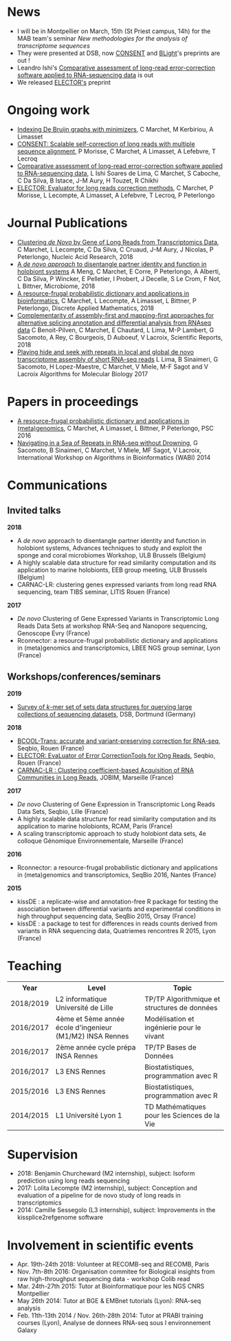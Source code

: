 # News
- I will be in Montpellier on March, 15th (St Priest campus, 14h) for the MAB team's seminar _New methodologies for the analysis of transcriptome sequences_
- They were presented at DSB, now [CONSENT](https://www.biorxiv.org/content/10.1101/546630v1.abstract?%3Fcollection=) and [BLight](https://www.biorxiv.org/content/10.1101/546309v1.abstract?%3Fcollection=)'s preprints are out !
- Leandro Ishi's [Comparative assessment of long-read error-correction software applied to RNA-sequencing data](https://www.biorxiv.org/content/10.1101/476622v1) is out
- We released [ELECTOR's](https://www.biorxiv.org/content/10.1101/512889v1) preprint


# Ongoing work
- [Indexing De Bruijn graphs with minimizers](https://www.biorxiv.org/content/10.1101/546309v1.abstract?%3Fcollection=), C Marchet, M Kerbiriou, A Limasset
- [CONSENT: Scalable self-correction of long reads with multiple sequence alignment](https://www.biorxiv.org/content/10.1101/546630v1.abstract?%3Fcollection=), P Morisse, C Marchet, A Limasset, A Lefebvre, T Lecroq
- [Comparative assessment of long-read error-correction software applied to RNA-sequencing data](https://www.biorxiv.org/content/10.1101/476622v1), L Ishi Soares de Lima, C Marchet, S Caboche, C Da Silva, B Istace, J-M Aury, H Touzet, R Chikhi
- [ELECTOR: Evaluator for long reads correction methods](https://www.biorxiv.org/content/10.1101/512889v1), C Marchet, P Morisse, L Lecompte, A Limasset, A Lefebvre, T Lecroq, P Peterlongo 

# Journal Publications
- [Clustering _de Novo_ by Gene of Long Reads from Transcriptomics Data](https://academic.oup.com/nar/article/47/1/e2/5107577), C Marchet, L Lecompte, C Da Silva, C Cruaud, J-M Aury, J Nicolas, P Peterlongo, Nucleic Acid Research, 2018
- [A _de novo approach_ to disentangle partner identity and function in holobiont systems](https://microbiomejournal.biomedcentral.com/articles/10.1186/s40168-018-0481-9) A Meng, C Marchet, E Corre, P Peterlongo, A Alberti, C Da Silva, P Wincker, E Pelletier, I Probert, J Decelle, S Le Crom, F Not, L Bittner, Microbiome, 2018
- [A resource-frugal probabilistic dictionary and applications in bioinformatics](https://www.sciencedirect.com/science/article/pii/S0166218X18301288), C Marchet, L Lecompte, A Limasset, L Bittner, P Peterlongo, Discrete Applied Mathematics, 2018
- [Complementarity of assembly-first and mapping-first approaches for alternative splicing annotation and differential analysis from RNAseq data](https://www.nature.com/articles/s41598-018-21770-7) C Benoit-Pilven, C Marchet, E Chautard, L Lima, M-P Lambert, G Sacomoto, A Rey, C Bourgeois, D Auboeuf, V Lacroix, Scientific Reports, 2018
- [Playing hide and seek with repeats in local and global de novo transcriptome assembly of short RNA-seq reads](https://www.ncbi.nlm.nih.gov/pmc/articles/PMC5322684/) L Lima, B Sinaimeri, G Sacomoto, H Lopez-Maestre, C Marchet, V Miele, M-F Sagot and V Lacroix Algorithms for Molecular Biology 2017

# Papers in proceedings

- [A resource-frugal probabilistic dictionary and applications in (meta)genomics](https://hal.inria.fr/hal-01386744/document), C Marchet, A Limasset, L Bittner, P Peterlongo, PSC 2016
- [Navigating in a Sea of Repeats in RNA-seq without Drowning](https://link.springer.com/chapter/10.1007/978-3-662-44753-6_7), G Sacomoto, B Sinaimeri, C Marchet, V Miele, MF Sagot, V Lacroix, International Workshop on Algorithms in Bioinformatics (WABI) 2014

# Communications

## Invited talks

**2018**
- A _de novo_ approach to disentangle partner identity and function in holobiont systems, Advances techniques to study and exploit the sponge and coral microbiomes Workshop, ULB Brussels (Belgium)
- A highly scalable data structure for read similarity computation and its application to marine holobionts, EEB group meeting, ULB Brussels (Belgium)
- CARNAC-LR: clustering genes expressed variants from long read RNA sequencing, team TIBS seminar, LITIS Rouen (France)

**2017**
- _De novo_ Clustering of Gene Expressed Variants in Transcriptomic Long Reads Data Sets at workshop RNA-Seq and Nanopore sequencing, Genoscope Evry (France)
- Rconnector: a resource-frugal probabilistic dictionary and applications in (meta)genomics and transcriptomics, LBEE NGS group seminar, Lyon (France)

## Workshops/conferences/seminars

**2019**
- [Survey of _k_-mer set of sets data structures for querying large collections of sequencing datasets](https://dsb2019.gitlab.io/), DSB, Dortmund (Germany)

**2018**
- [BCOOL-Trans: accurate and variant-preserving correction for RNA-seq](http://bioinfo.univ-rouen.fr/seqbio2018/programme.php), Seqbio, Rouen (France)
- [ELECTOR: EvaLuator of Error CorrectionTools for lOng Reads](http://bioinfo.univ-rouen.fr/seqbio2018/programme.php), Seqbio, Rouen (France)
- [CARNAC-LR : Clustering coefficient-based Acquisition of RNA Communities in Long Reads](https://jobim2018.sciencesconf.org/data/pages/Program_A4_JOBIM2018.pdf), JOBIM, Marseille (France)

**2017**
- _De novo_ Clustering of Gene Expression in Transcriptomic Long Reads Data Sets, Seqbio, Lille (France)
- A highly scalable data structure for read similarity computation and its application to marine holobionts, RCAM, Paris (France)
- A scaling transcriptomic approach to study holobiont data sets, 4e colloque Génomique Environnementale, Marseille (France)

**2016** 
- Rconnector: a resource-frugal probabilistic dictionary and applications in (meta)genomics and transcriptomics, SeqBio 2016, Nantes (France)

**2015** 
- kissDE : a replicate-wise and annotation-free R package for testing the association between differential variants and experimental conditions in high throughput sequencing data, SeqBio 2015, Orsay (France)
- kissDE : a package to test for differences in reads counts derived from variants in RNA sequencing data, Quatriemes rencontres R 2015, Lyon (France)

# Teaching

<table>
  <tr>
    <th>Year</th><th>Level</th><th>Topic</th>
  </tr>
  <tr>
    <td>2018/2019</td><td>L2 informatique Université de Lille</td><td>TP/TP Algorithmique et structures de données</td>
  </tr>
  <tr>
    <td>2016/2017</td><td>4ème et 5ème année école d'ingenieur (M1/M2) INSA Rennes</td><td>Modélisation et ingénierie pour le vivant</td>
  </tr>
  <tr>
    <td>2016/2017</td><td>2ème année cycle prépa INSA Rennes</td><td>TP/TP Bases de Données</td>
  </tr>
  <tr>
    <td>2016/2017</td><td>L3 ENS Rennes</td><td>Biostatistiques, programmation avec R</td>
  </tr>
    <tr>
    <td>2015/2016</td><td>L3 ENS Rennes</td><td>Biostatistiques, programmation avec R</td>
  </tr>
   <tr>
    <td>2014/2015</td><td>L1 Université Lyon 1</td><td>TD Mathématiques pour les Sciences de la Vie</td>
  </tr>
</table>


# Supervision
- 2018: Benjamin Churcheward (M2 internship), subject: Isoform prediction using long reads sequencing
- 2017: Lolita Lecompte (M2 internship), subject: Conception and evaluation of a pipeline for de novo study of long reads in transcriptomics
- 2014: Camille Sessegolo (L3 internship), subject: Improvements in the kissplice2refgenome software

# Involvement in scientific events
- Apr. 19th-24th 2018: Volunteer at RECOMB-seq and RECOMB, Paris
- Nov. 7th-8th 2016: Organisation commitee for Biological insights from raw high-throughput sequencing data - workshop Colib read
- Mar. 24th-27th 2015: Tutor at Bioinformatique pour les NGS CNRS Montpellier
- May 26th 2014: Tutor at BGE & EMBnet tutorials (Lyon): RNA-seq analysis
- Feb. 11th-13th 2014 / Nov. 26th-28th 2014: Tutor at PRABI training courses (Lyon), Analyse de donnees RNA-seq sous l environnement Galaxy

